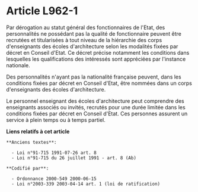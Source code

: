 # Article L962-1

Par dérogation au statut général des fonctionnaires de l'Etat, des personnalités ne possédant pas la qualité de fonctionnaire
peuvent être recrutées et titularisées à tout niveau de la hiérarchie des corps d'enseignants des écoles d'architecture selon
les modalités fixées par décret en Conseil d'Etat. Ce décret précise notamment les conditions dans lesquelles les
qualifications des intéressés sont appréciées par l'instance nationale.

Des personnalités n'ayant pas la nationalité française peuvent, dans les conditions fixées par décret en Conseil d'Etat, être
nommées dans un corps d'enseignants des écoles d'architecture.

Le personnel enseignant des écoles d'architecture peut comprendre des enseignants associés ou invités, recrutés pour une
durée limitée dans les conditions fixées par décret en Conseil d'Etat. Ces personnes assurent un service à plein temps ou à
temps partiel.

**Liens relatifs à cet article**

	**Anciens textes**:

	  - Loi n°91-715 1991-07-26 art. 8
	  - Loi n°91-715 du 26 juillet 1991 - art. 8 (Ab)

	**Codifié par**:

	  - Ordonnance 2000-549 2000-06-15
	  - Loi n°2003-339 2003-04-14 art. 1 (loi de ratification)
